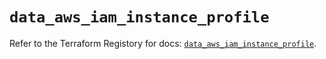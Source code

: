 # `data_aws_iam_instance_profile`

Refer to the Terraform Registory for docs: [`data_aws_iam_instance_profile`](https://www.terraform.io/docs/providers/aws/d/iam_instance_profile).
